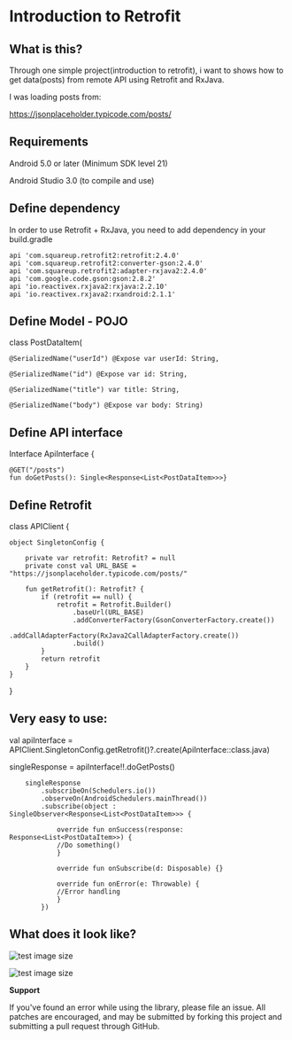 # Introduction to Retrofit

## What is this?

Through one simple project(introduction to retrofit), i want to shows how to get data(posts) from remote API using Retrofit and RxJava.

I was loading posts from:

https://jsonplaceholder.typicode.com/posts/


## Requirements

Android 5.0 or later (Minimum SDK level 21)

Android Studio 3.0 (to compile and use)

## Define dependency
In order to use Retrofit + RxJava, you need to add dependency in your build.gradle

    api 'com.squareup.retrofit2:retrofit:2.4.0'
    api 'com.squareup.retrofit2:converter-gson:2.4.0'
    api 'com.squareup.retrofit2:adapter-rxjava2:2.4.0'
    api 'com.google.code.gson:gson:2.8.2'
    api 'io.reactivex.rxjava2:rxjava:2.2.10'
    api 'io.reactivex.rxjava2:rxandroid:2.1.1'

## Define Model - POJO

class PostDataItem(

    @SerializedName("userId") @Expose var userId: String,
    
    @SerializedName("id") @Expose var id: String,
    
    @SerializedName("title") var title: String,
    
    @SerializedName("body") @Expose var body: String)
    
  
## Define API interface

Interface ApiInterface {

    @GET("/posts")
    fun doGetPosts(): Single<Response<List<PostDataItem>>>}
    
    
## Define Retrofit
class APIClient {

    object SingletonConfig {

        private var retrofit: Retrofit? = null
        private const val URL_BASE = "https://jsonplaceholder.typicode.com/posts/"

        fun getRetrofit(): Retrofit? {
            if (retrofit == null) {
                retrofit = Retrofit.Builder()
                    .baseUrl(URL_BASE)
                    .addConverterFactory(GsonConverterFactory.create())
                    .addCallAdapterFactory(RxJava2CallAdapterFactory.create())
                    .build()
            }
            return retrofit
        }
    }
}



## Very easy to use:
  val apiInterface = APIClient.SingletonConfig.getRetrofit()?.create(ApiInterface::class.java)
  
  singleResponse = apiInterface!!.doGetPosts()      
  
        singleResponse
            .subscribeOn(Schedulers.io())
            .observeOn(AndroidSchedulers.mainThread())
            .subscribe(object : SingleObserver<Response<List<PostDataItem>>> {

                override fun onSuccess(response: Response<List<PostDataItem>>) {
                //Do something()
                }

                override fun onSubscribe(d: Disposable) {}

                override fun onError(e: Throwable) {
                //Error handling
                }
            })
            

## What does it look like?

![test image size](https://github.com/MilanBojic/introduction-to-retrofit/blob/master/image1.png)

![test image size](https://github.com/MilanBojic/introduction-to-retrofit/blob/master/image2.png)



**Support**

If you've found an error while using the library, please file an issue. All patches are encouraged, and may be submitted by forking this project and submitting a pull request through GitHub.
